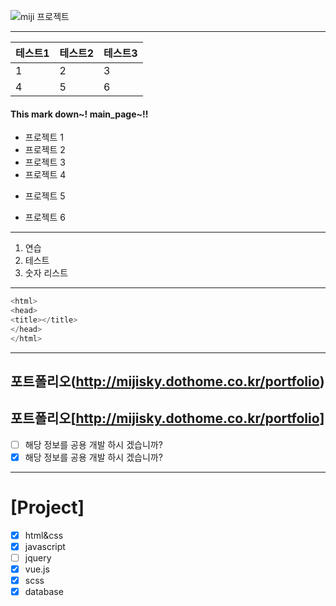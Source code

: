 ![](https://sites.google.com/a/netcmmi.com/share/_/rsrc/1473734124982/img/png/s/star-e01.png "miji 프로젝트")

---
| 테스트1 | 테스트2 | 테스트3 |
|----|---|--|
| 1 | 2 | 3 |
| 4 | 5 | 6 |

#### This mark down~! main_page~!!
* 프로젝트 1 
* 프로젝트 2 
* 프로젝트 3 
* 프로젝트 4 
- 프로젝트 5
+ 프로젝트 6
---
1. 연습
2. 테스트
3. 숫자 리스트
---

```c
<html>
<head>
<title></title>
</head>
</html>
```
---
포트폴리오(http://mijisky.dothome.co.kr/portfolio)
---
포트폴리오[http://mijisky.dothome.co.kr/portfolio] 
---

* [ ] 해당 정보를 공용 개발 하시 겠습니까?
* [x] 해당 정보를 공용 개발 하시 겠습니까?
---

# [Project]
- [x] html&css
- [x] javascript
- [ ] jquery
- [x] vue.js
- [x] scss
- [x] database